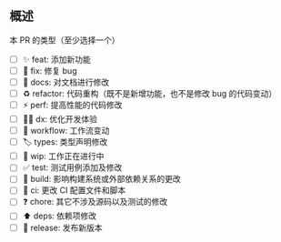 <!-- PULL REQUEST TEMPLATE -->
<!-- (Update "[ ]" to "[x]" to check a box) -->

<!-- 感谢你的贡献 -->
<!-- 为了让我们更快地了解你所作的更改, **请不要删除本模板** -->
<!-- 在开始一个 PR 之前，请确定你已经阅读过 CONTRIBUTING.md -->
<!-- 为了节省你的时间，如果你需要一个新特性，在你开始为其工作之前，最佳选择是开启一个 featrue request 的 issue 让大家一起讨论 -->

## 概述

<!-- 请在这里描述你的修改 -->

本 PR 的类型（至少选择一个）

-  [ ] :sparkles: feat: 添加新功能
-  [ ] :bug: fix: 修复 bug
-  [ ] :pencil: docs: 对文档进行修改
-  [ ] :recycle: refactor: 代码重构（既不是新增功能，也不是修改 bug 的代码变动）
-  [ ] :zap: perf: 提高性能的代码修改
-  [ ] :technologist: dx: 优化开发体验
-  [ ] :hammer: workflow: 工作流变动
-  [ ] :label: types: 类型声明修改
-  [ ] :construction: wip: 工作正在进行中
-  [ ] :white_check_mark: test: 测试用例添加及修改
-  [ ] :hammer: build: 影响构建系统或外部依赖关系的更改
-  [ ] :construction_worker: ci: 更改 CI 配置文件和脚本
-  [ ] :question: chore: 其它不涉及源码以及测试的修改
-  [ ] :arrow_up: deps: 依赖项修改
-  [ ] :bookmark: release: 发布新版本
